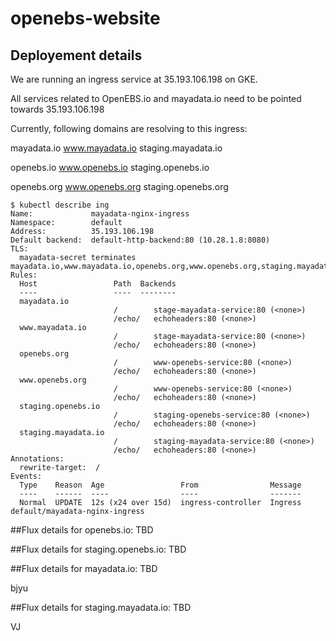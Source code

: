 # openebs-website

## Deployement details

We are running an ingress service at 35.193.106.198 on GKE.

All services related to OpenEBS.io and mayadata.io need to be pointed towards 35.193.106.198

Currently, following domains are resolving to this ingress:

mayadata.io
www.mayadata.io
staging.mayadata.io

openebs.io
www.openebs.io
staging.openebs.io

openebs.org
www.openebs.org
staging.openebs.org


```
$ kubectl describe ing
Name:             mayadata-nginx-ingress
Namespace:        default
Address:          35.193.106.198
Default backend:  default-http-backend:80 (10.28.1.8:8080)
TLS:
  mayadata-secret terminates mayadata.io,www.mayadata.io,openebs.org,www.openebs.org,staging.mayadata.io,staging.openebs.io
Rules:
  Host                 Path  Backends
  ----                 ----  --------
  mayadata.io
                       /        stage-mayadata-service:80 (<none>)
                       /echo/   echoheaders:80 (<none>)
  www.mayadata.io
                       /        stage-mayadata-service:80 (<none>)
                       /echo/   echoheaders:80 (<none>)
  openebs.org
                       /        www-openebs-service:80 (<none>)
                       /echo/   echoheaders:80 (<none>)
  www.openebs.org
                       /        www-openebs-service:80 (<none>)
                       /echo/   echoheaders:80 (<none>)
  staging.openebs.io
                       /        staging-openebs-service:80 (<none>)
                       /echo/   echoheaders:80 (<none>)
  staging.mayadata.io
                       /        staging-mayadata-service:80 (<none>)
                       /echo/   echoheaders:80 (<none>)
Annotations:
  rewrite-target:  /
Events:
  Type    Reason  Age                 From                Message
  ----    ------  ----                ----                -------
  Normal  UPDATE  12s (x24 over 15d)  ingress-controller  Ingress default/mayadata-nginx-ingress
```


##Flux details for openebs.io: TBD
<Atul to update this section>

##Flux details for staging.openebs.io: TBD
<Atul to update this section>


##Flux details for mayadata.io: TBD
<Atul to update this section>
  
  
  
  bjyu


##Flux details for staging.mayadata.io: TBD
<Atul to update this section>


VJ
